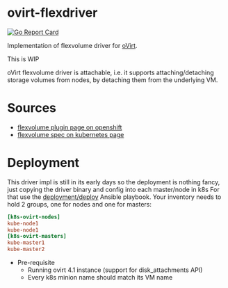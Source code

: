 # ovirt-flexdriver

[![Go Report Card](https://goreportcard.com/badge/github.com/rgolangh/ovirt-flexdriver)](https://goreportcard.com/report/github.com/rgolangh/ovirt-flexdriver)

Implementation of flexvolume driver for [oVirt](https://ovirt.org).

This is WIP 

oVirt flexvolume driver is attachable, i.e. it supports attaching/detaching storage volumes from nodes, by detaching them from the underlying VM.

# Sources
- [flexvolume plugin page on openshift](https://docs.openshift.org/latest/install_config/persistent_storage/persistent_storage_flex_volume.html)
- [flexvolume spec on kubernetes page](https://github.com/kubernetes/community/blob/master/contributors/devel/flexvolume.md)

# Deployment
This driver impl is still in its early days so the deployment is nothing fancy, just copying the driver binary and config into each master/node in k8s
For that use the [deployment/deploy](https://github.com/rgolangh/ovirt-flexdriver/blob/master/deployment/deploy.yaml) Ansible playbook.
Your inventory needs to hold 2 groups, one for nodes and one for masters:
```ini
[k8s-ovirt-nodes]
kube-node1
kube-node1
[k8s-ovirt-masters]
kube-master1
kube-master2
```

- Pre-requisite
  - Running ovirt 4.1 instance (support for disk_attachments API)
  - Every k8s minion name should match its VM name